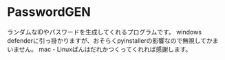 # PasswordGEN
ランダムなIDやパスワードを生成してくれるプログラムです。
windows defenderに引っ掛かりますが、おそらくpyinstallerの影響なので無視してかまいません。
mac・Linuxばんはだれかつくってくれれば感謝します。
